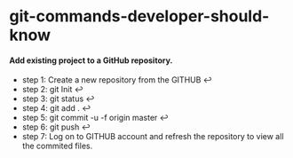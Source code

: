 # git-commands-developer-should-know

#### Add existing project to a GitHub  repository.

- step 1: Create a new repository from the GITHUB :leftwards_arrow_with_hook:
- step 2: git Init :leftwards_arrow_with_hook:
- step 3: git status :leftwards_arrow_with_hook:
- step 4: git add . :leftwards_arrow_with_hook:
- step 5: git commit -u -f origin master :leftwards_arrow_with_hook:
- step 6: git push :leftwards_arrow_with_hook:
- step 7: Log on to GITHUB account and refresh the repository to view all the commited files.


